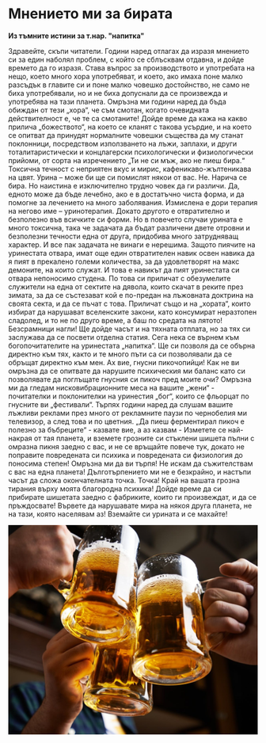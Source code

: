 <html xmlns="http://www.w3.org/1999/xhtml" xml:lang="en" lang="en">
<head>
<meta http-equiv="content-type" content="text/html; charset=utf-8" />
<link rel="stylesheet" href="style.css" media="all" type="text/css" />
</head>
<body>
<div id="content">
  <h1>Мнението ми за бирата</h1>
  <p><strong>Из тъмните истини за т.нар. "напитка"</strong></p>
  <p>Здравейте, скъпи читатели. Години наред отлагах да изразя мнението си за един наболял проблем, с който се сблъсквам отдавна, и дойде времето да го изразя. Става въпрос за производството и употребата на нещо, което много хора употребяват, и което, ако имаха поне малко разсъдък в главите си и поне малко човешко достойнство, не само не биха употребявали, но и не биха допуснали да се произвежда и употребява на тази планета. Омръзна ми години наред да бъда обиждан от тези „хора“, че съм смотан, когато очевидната действителност е, че те са смотаните! Дойде време да кажа на какво прилича „божеството“, на което се кланят с такова усърдие, и на което се опитват да принудят нормалните човешки същества да му станат поклонници, посредством използването на лъжи, заплахи, и други тоталитаристически и концлагерски психологически и физиологически прийоми, от сорта на изречението „Ти не си мъж, ако не пиеш бира.“ Токсична течност с неприятен вкус и мирис, кафеникаво-жълтеникава на цвят. Урина – може би ще си помислят някои от вас. Не. Нарича се бира. Но наистина е изключително трудно човек да ги различи. Да, едното може да бъде лечебно, ако е в достатъчно чиста форма, и да помогне за лечението на много заболявания. Измислена е дори терапия на негово име – уринотерапия. Докато другото е отвратително и безполезно във всичките си форми. Но в повечето случаи урината е много токсична, така че задачата да бъдат различени двете отровни и безполезни течности една от друга, придобива много затрудняващ характер. И все пак задачата не винаги е нерешима. Защото пиячите на уринестата отвара, имат още един отвратителен навик освен навика да я пият в прекалено големи количества, за да удовлетворят на макс демоните, на които служат. И това е навикът да пият уринестата си отвара непоносимо студена. По това си приличат с обезумелите служители на една от сектите на дявола, които скачат в реките през зимата, за да се състезават кой е по-предан на лъжовната доктрина на своята секта, и да се пъчат с това. Приличат също и на „хората“, които избират да нарушават вселенските закони, като консумират неразтопен сладолед, и то не по друго време, а баш по средата на лятото! Безсрамници нагли! Ще дойде часът и на тяхната отплата, но за тях си заслужава да се посвети отделна статия. Сега нека се върнем към богопочитателите на уринестата „напитка“. Ще си позволя да се обърна директно към тях, както и те много пъти са си позволявали да се обръщат директно към мен. Ах вие, гнусни пикочопийци! Как не ви омръзна да се опитвате да нарушите психическия ми баланс като си позволявате да поглъщате гнусния си пикоч пред моите очи? Омръзна ми да гледам нисковибрационните меса на вашите „жени“ - почитателки и поклонителки на уринестия „бог“, които се фльорцат по гнусните ви „фестивали“. Търпях години наред да слушам вашите лъжливи реклами през много от рекламните паузи по чернобелия ми телевизор, а след това и по цветния. „Да пиеш ферментирал пикоч е полезно за бъбреците“ - казвате вие, а аз казвам - Изметете се най-накрая от тая планета, и вземете грозните си стъклени шишета пълни с омразна пикня заедно с вас, и не се връщайте повече тук, докато не поправите повредената си психика и повредената си физиология до поносима степен! Омръзна ми да ви търпя! Не искам да съжителствам с вас на една планета! Дълготърпението ми не е безкрайно, и настъпи часът да сложа окончателната точка. Точка! Край на вашата грозна тирания върху моята благородна психика! Дойде време да си прибирате шишетата заедно с фабриките, които ги произвеждат, и да се пръждосвате! Вървете да нарушавате мира на някоя друга планета, не на тази, която населявам аз! Вземайте си урината и се махайте!
</p>
  <img src="images/beer-glasses.jpg" alt="beer-glasses.jpg" class="inline"/>
</div>

